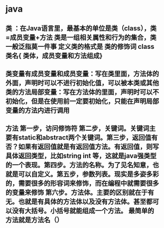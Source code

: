 # java

## 类 ：在Java语言里，最基本的单位是类（class），类=成员变量+方法                                                        类是一组相关属性和行为的集合，类一般泛指莫一件事                                                                         定义类的格式是  类的修饰词 class 类名{ 类体，成员变量和方法组成}

## 类变量有成员变量和成员变量：写在类里面，方法体的外面，声明时可以不进行初始化值，可以被本类或其他类的方法局部变量：写在方法体的里面，声明时可以不初始化，但是在使用前一定要初始化，只能在声明局部变量的方法内进行调用

## 方法 第一步，访问修饰符 第二步，关键词。关键词主要有static和abstract两个关键词。第三步，返回值有否？如果有返回值就是有返回值方法。有返回值，则写具体返回类型，比如string int 等，这就是java强类型的一个表现。第四步。方法的名称。为了见名知意，也就是可以自定义。第五步，参数列表。现实是多姿多彩的，需要很多的形容词来修饰，而在编程中就需要很多的变量来修饰 第六步。方法体。主要的区别就在于有无。也就是有具体的方法体以及没有方法体。甚至都可以没有大括号。小括号就能组成一个方法。 最简单的方法就是方法名（）
